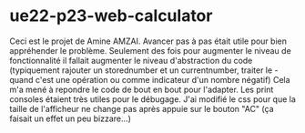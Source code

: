 # ue22-p23-web-calculator

Ceci est le projet de Amine AMZAI. 
Avancer pas à pas était utile pour bien appréhender le problème. 
Seulement des fois pour augmenter le niveau de fonctionnalité il fallait augmenter le niveau d'abstraction du code 
(typiquement rajouter un storednumber et un currentnumber, traiter le - quand c'est une opération ou comme indicateur d'un nombre négatif)
Cela m'a mené à repondre le code de bout en bout pour l'adapter. 
Les print consoles étaient très utiles pour le débugage. 
J'ai modifié le css pour que la taille de l'afficheur ne change pas après appuie sur le bouton "AC" (ça faisait un effet un peu bizzare...)